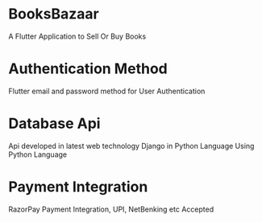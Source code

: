 # BooksBazaar

A Flutter Application to Sell Or Buy Books

# Authentication Method

Flutter email and password method for User Authentication 

# Database Api 

Api developed in latest web technology Django in Python Language Using Python Language 

# Payment Integration

RazorPay Payment Integration, UPI, NetBenking etc Accepted

